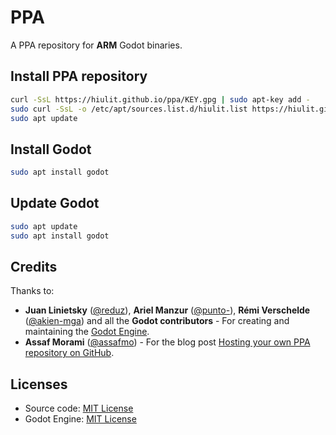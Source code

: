 # PPA

A PPA repository for **ARM** Godot binaries.

## Install PPA repository

```bash
curl -SsL https://hiulit.github.io/ppa/KEY.gpg | sudo apt-key add -
sudo curl -SsL -o /etc/apt/sources.list.d/hiulit.list https://hiulit.github.io/ppa/hiulit.list
sudo apt update
```

## Install Godot

```bash
sudo apt install godot
```

## Update Godot

```bash
sudo apt update
sudo apt install godot
```

## Credits

Thanks to:

- **Juan Linietsky** ([@reduz](https://github.com/reduz)), **Ariel Manzur** ([@punto-](https://github.com/punto-)), **Rémi Verschelde** ([@akien-mga](https://github.com/akien-mga)) and all the **Godot contributors** - For creating and maintaining the [Godot Engine](https://github.com/godotengine/godot).
- **Assaf Morami** ([@assafmo](https://github.com/assafmo)) - For the blog post [Hosting your own PPA repository on GitHub](https://assafmo.github.io/2019/05/02/ppa-repo-hosted-on-github.html).

## Licenses

- Source code: [MIT License](/LICENSE)
- Godot Engine: [MIT License](/GODOT_LICENSE.txt)
